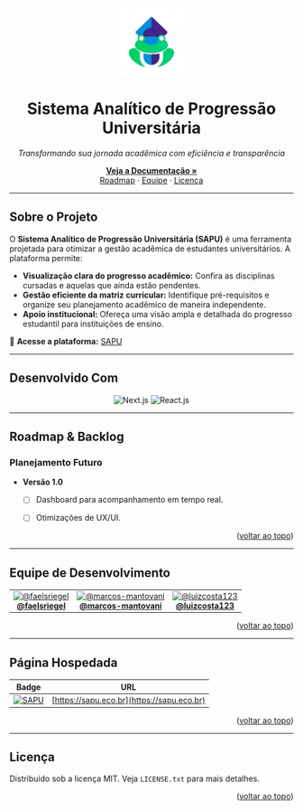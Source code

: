 <!-- PROJECT LOGO -->
<a name="readme-top"></a>
<br />
<div align="center">
  <a href="https://sapu.eco.br">
    <img src="/Logotipo.webp" alt="Logo" width="120" height="120">
  </a>
  <h1 align="center">Sistema Analítico de Progressão Universitária</h1>
  <p align="center">
 <i>Transformando sua jornada acadêmica com eficiência e transparência</i>
  </p>
  <p align="center">
    <a href="https://sapu.eco.br/relatorio"><strong>Veja a Documentação »</strong></a>
    <br />
    <a href="#roadmap">Roadmap</a>
    ·
    <a href="#equipe-de-desenvolvimento">Equipe</a>
    ·
    <a href="#license">Licença</a>
  </p>
</div>

---

## Sobre o Projeto

O **Sistema Analítico de Progressão Universitária (SAPU)** é uma ferramenta projetada para otimizar a gestão acadêmica de estudantes universitários. A plataforma permite:

- **Visualização clara do progresso acadêmico:** Confira as disciplinas cursadas e aquelas que ainda estão pendentes.
- **Gestão eficiente da matriz curricular:** Identifique pré-requisitos e organize seu planejamento acadêmico de maneira independente.
- **Apoio institucional:** Ofereça uma visão ampla e detalhada do progresso estudantil para instituições de ensino.

🔗 **Acesse a plataforma:** [SAPU](https://sapu.eco.br)

---

## Desenvolvido Com

<div align="center">
  <img src="https://img.shields.io/badge/next.js-000000?style=for-the-badge&logo=nextdotjs&logoColor=white" alt="Next.js" />
  <img src="https://img.shields.io/badge/React-20232A?style=for-the-badge&logo=react&logoColor=61DAFB" alt="React.js" />
</div>

---

## Roadmap & Backlog

### Planejamento Futuro
- **Versão 1.0**
    - [ ] Dashboard para acompanhamento em tempo real.
    - [ ] Otimizações de UX/UI.
 


<p align="right">(<a href="#readme-top">voltar ao topo</a>)</p>

---

## Equipe de Desenvolvimento

<div align="center">
  <table>
    <tr>
      <td align="center">
        <a href="https://github.com/faelsriegel">
          <img src="https://github.com/faelsriegel.png?size=115" width="115" alt="@faelsriegel"/><br>
          <b>@faelsriegel</b>
        </a>
      </td>
      <td align="center">
        <a href="https://github.com/marcos-mantovani">
          <img src="https://github.com/marcos-mantovani.png?size=115" width="115" alt="@marcos-mantovani"/><br>
          <b>@marcos-mantovani</b>
        </a>
      </td>
      <td align="center">
        <a href="https://github.com/luizcosta123">
          <img src="https://github.com/luizcosta123.png?size=115" width="115" alt="@luizcosta123"/><br>
          <b>@luizcosta123</b>
        </a>
      </td>
    </tr>
  </table>
</div>

<p align="right">(<a href="#readme-top">voltar ao topo</a>)</p>

---

## Página Hospedada

| Badge | URL |
|-------|-----|
| <a href="https://sapu.eco.br"><img width="150" src="https://sapu.eco.br/images/Logotipo_SAPU_Dark.webp" alt="SAPU"></a> | [https://sapu.eco.br](https://sapu.eco.br) |

<p align="right">(<a href="#readme-top">voltar ao topo</a>)</p>

---

## Licença

Distribuído sob a licença MIT. Veja `LICENSE.txt` para mais detalhes.

<p align="right">(<a href="#readme-top">voltar ao topo</a>)</p>
